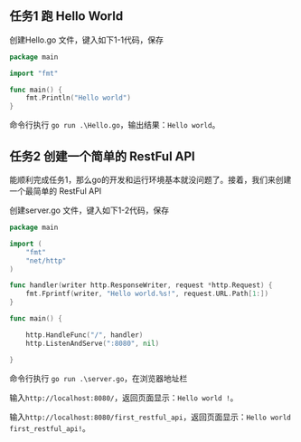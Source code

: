 
## 任务1 跑 Hello World



创建Hello.go 文件，键入如下1-1代码，保存

```go
package main

import "fmt"

func main() {
	fmt.Println("Hello world")
}
```

命令行执行 `go run .\Hello.go`，输出结果：`Hello world`。



## 任务2 创建一个简单的 RestFul API

能顺利完成任务1，那么go的开发和运行环境基本就没问题了。接着，我们来创建一个最简单的 RestFul API

创建server.go 文件，键入如下1-2代码，保存

```go
package main

import (
	"fmt"
	"net/http"
)

func handler(writer http.ResponseWriter, request *http.Request) {
	fmt.Fprintf(writer, "Hello world.%s!", request.URL.Path[1:])
}

func main() {

	http.HandleFunc("/", handler)
	http.ListenAndServe(":8080", nil)

}

```

命令行执行 `go run .\server.go`，在浏览器地址栏

输入`http://localhost:8080/`，返回页面显示：`Hello world !`。

输入`http://localhost:8080/first_restful_api`，返回页面显示：`Hello world first_restful_api!`。






